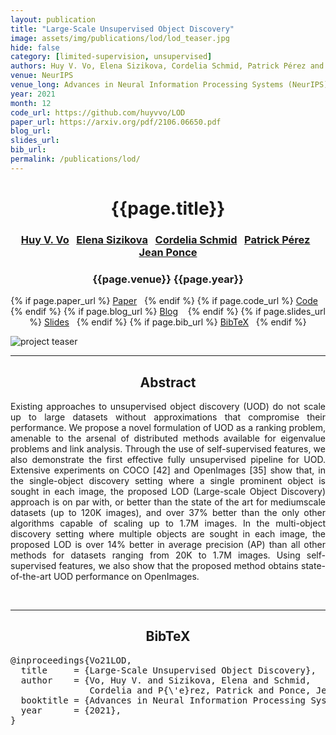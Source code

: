 ```yaml
---
layout: publication
title: "Large-Scale Unsupervised Object Discovery"
image: assets/img/publications/lod/lod_teaser.jpg
hide: false
category: [limited-supervision, unsupervised]
authors: Huy V. Vo, Elena Sizikova, Cordelia Schmid, Patrick Pérez and Jean Ponce
venue: NeurIPS
venue_long: Advances in Neural Information Processing Systems (NeurIPS)
year: 2021
month: 12
code_url: https://github.com/huyvvo/LOD
paper_url: https://arxiv.org/pdf/2106.06650.pdf
blog_url:
slides_url:
bib_url:
permalink: /publications/lod/
---
```


<h1 align="center"> {{page.title}} </h1>
<!-- Simple call of authors -->
<!-- <h3 align="center"> {{page.authors}} </h3> -->
<!-- Alternatively you can add links to author pages -->
<h3 align="center"> 
  <a href="https://huyvvo.github.io/">Huy V. Vo</a>&nbsp;&nbsp; <a href="https://esizikova.github.io/">Elena Sizikova</a>&nbsp;&nbsp; <a href="https://www.di.ens.fr/willow/people_webpages/cordelia/">Cordelia Schmid</a>&nbsp;&nbsp; <a href="https://ptrckprz.github.io/">Patrick Pérez</a>&nbsp;&nbsp; <a href="https://www.di.ens.fr/~ponce/">Jean Ponce</a> </h3>


<h3 align="center"> {{page.venue}} {{page.year}} </h3>

<div align="center">
  <p>
    {% if page.paper_url %}
    <a href="{{ page.paper_url }}"><i class="far fa-file-pdf"></i> Paper</a>&nbsp;&nbsp;
    {% endif %}
    {% if page.code_url %}
    <a href="{{ page.code_url }}"><i class="fab fa-github"></i> Code</a> &nbsp;&nbsp;
    {% endif %}
    {% if page.blog_url %}
    <a href="{{ page.blog_url }}"><i class="fab fa-blogger"></i> Blog</a> &nbsp;&nbsp;
    {% endif %}
    {% if page.slides_url %}
    <a href="{{ page.slides_url }}"><i class="far fa-file-pdf"></i> Slides</a>&nbsp;&nbsp;
    {% endif %}
    {% if page.bib_url %}
    <a href="{{ page.bib_url}}"><i class="far fa-file-alt"></i> BibTeX</a>&nbsp;&nbsp;
    {% endif %}
  </p>
</div>

<div class="publication-teaser">
    <img src="../../{{ page.image }}" alt="project teaser"/>
</div>


<hr>

<h2  align="center"> Abstract</h2>

<p align="justify">Existing approaches to unsupervised object discovery (UOD) do not scale up to large datasets without approximations that compromise their performance. 
  We propose a novel formulation of UOD as a ranking problem, amenable to the arsenal of distributed methods available for eigenvalue problems and link analysis. 
  Through the use of self-supervised features, we also demonstrate the first effective fully unsupervised pipeline for UOD. 
  Extensive experiments on COCO [42] and OpenImages [35] show that, in the single-object discovery setting where a single prominent object is sought in each image, 
  the proposed LOD (Large-scale Object Discovery) approach is on par with, or better than the state of the art for mediumscale datasets (up to 120K images), 
  and over 37% better than the only other algorithms capable of scaling up to 1.7M images. 
  In the multi-object discovery setting where multiple objects are sought in each image, 
  the proposed LOD is over 14% better in average precision (AP) than all other methods for datasets ranging from 20K to 1.7M images. 
  Using self-supervised features, we also show that the proposed method obtains state-of-the-art UOD performance on OpenImages.</p>

<br>

<hr>

<h2  align="center">BibTeX</h2>
<left>
  <pre class="bibtex-box">
@inproceedings{Vo21LOD,
  title     = {Large-Scale Unsupervised Object Discovery},
  author    = {Vo, Huy V. and Sizikova, Elena and Schmid, 
               Cordelia and P{\'e}rez, Patrick and Ponce, Jean},
  booktitle = {Advances in Neural Information Processing Systems 34 ({NeurIPS})}
  year      = {2021},
}</pre>
</left>

<br>
